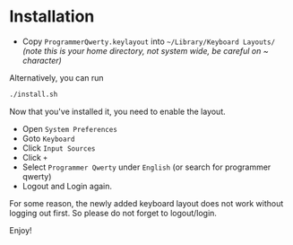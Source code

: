 Installation
============
* Copy `ProgrammerQwerty.keylayout` into `~/Library/Keyboard Layouts/` *(note
  this is your home directory, not system wide, be careful on ~ character)*

Alternatively, you can run
```bash
./install.sh
```

Now that you've installed it, you need to enable the layout.

* Open `System Preferences`
* Goto `Keyboard`
* Click `Input Sources`
* Click `+`
* Select `Programmer Qwerty` under `English` (or search for programmer qwerty)
* Logout and Login again.

For some reason, the newly added keyboard layout does not work without logging
out first. So please do not forget to logout/login.

Enjoy!


